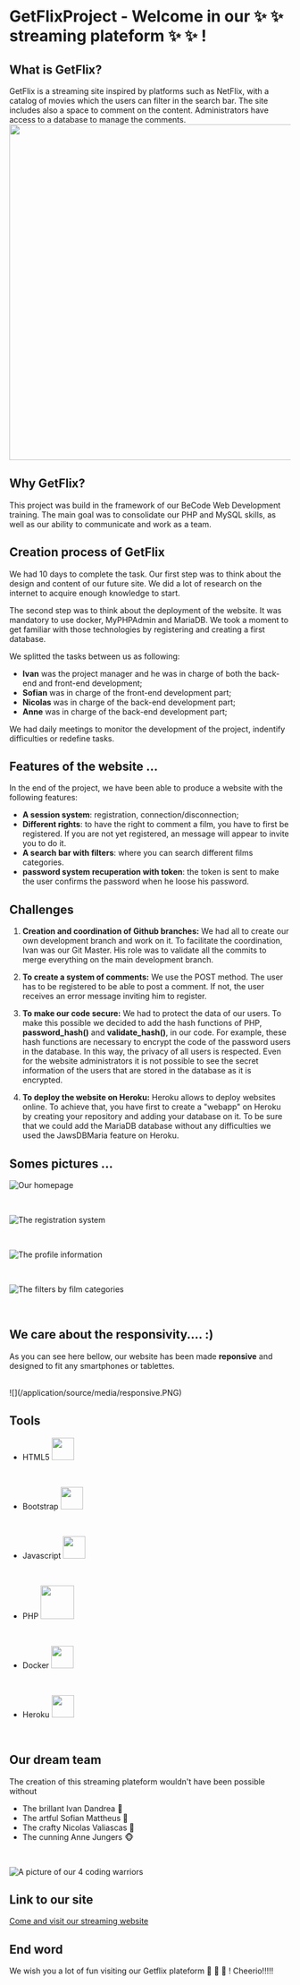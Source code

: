 # GetFlixProject - Welcome in our :sparkles: :sparkles: streaming plateform :sparkles: :sparkles: ! 


## What is GetFlix?
GetFlix is a streaming site inspired by platforms such as NetFlix, with a catalog of movies which the users can filter in the search bar. The site includes also a space to comment on the content. Administrators have access to a database to manage the comments.
</br>
<img src="https://pbs.twimg.com/media/Ebh9NaaWkAAkZPC.png" width="600" height="600" />


## Why GetFlix?
This project was build in the framework of our BeCode Web Development training. The main goal was to consolidate our PHP and MySQL skills, as well as our ability to communicate and work as a team.

## Creation process of GetFlix
We had 10 days to complete the task. 
Our first step was to think about the design and content of our future site. We did a lot of research on the internet to acquire enough knowledge to start. 

The second step was to think about the deployment of the website. It was mandatory to use docker, MyPHPAdmin and MariaDB. We took a moment to get familiar with those technologies by registering and creating a first database. 

We splitted the tasks between us as following:
+ **Ivan** was the project manager and he was in charge of both the back-end and front-end development;
+ **Sofian** was in charge of the front-end development part;
+ **Nicolas** was in charge of the back-end development part;
+ **Anne** was in charge of the back-end development part; 

We had daily meetings to monitor the development of the project, indentify difficulties or redefine tasks.


## Features of the website ... 
In the end of the project, we have been able to produce a website with the following features:

+ **A session system**: registration, connection/disconnection;
+ **Different rights**: to have the right to comment a film, you have to first be registered. If you are not yet registered, an message will appear to invite you to do it. 
+ **A search bar with filters**: where you can search different films categories.
+ **password system recuperation with token**: the token is sent to make the user confirms the password when he loose his password. 


## Challenges
1. **Creation and coordination of Github branches:**
We had all to create our own development branch and work on it. To facilitate the coordination, Ivan was our Git Master. His role was to validate all the commits to merge everything on the main development branch.

2. **To create a system of comments:**
We use the POST method. The user has to be registered to be able to post a comment. If not, the user receives an error message inviting him to register. 

3. **To make our code secure:**
We had to protect the data of our users. To make this possible we decided to add the hash functions of PHP, **password_hash()** and **validate_hash()**, in our code. For example, these hash functions are necessary to encrypt the code of the password users in the database. In this way, the privacy of all users is respected. Even for the website administrators it is not possible to see the secret information of the users that are stored in the database as it is encrypted.

4. **To deploy the website on Heroku:**
Heroku allows to deploy websites online. To achieve that, you have first to create a "webapp" on Heroku by creating your repository and adding your database on it. To be sure that we could add the MariaDB database without any difficulties we used the JawsDBMaria feature on Heroku.


## Somes pictures ...

![Our homepage](/application/source/media/homepage.PNG)

</br>

![The registration system](/application/source/media/registration.PNG)

</br>

![The profile information](/application/source/media/profile_information.PNG)

</br>

![The filters by film categories](/application/source/media/filter.PNG)

</br>

## We care about the responsivity.... :) 
As you can see here bellow, our website has been made **reponsive** and designed to fit any smartphones or tablettes. 

</br>
![](/application/source/media/responsive.PNG)


## Tools

+ HTML5  <img src="https://cdn.jsdelivr.net/gh/devicons/devicon/icons/html5/html5-original.svg" width="40" height="40"/>
</br>

+ Bootstrap <img src="https://cdn.jsdelivr.net/gh/devicons/devicon/icons/bootstrap/bootstrap-original.svg" width="40" height="40" />
</br>

+ Javascript  <img src="https://cdn.jsdelivr.net/gh/devicons/devicon/icons/javascript/javascript-original.svg" width="40" height="40" />
</br>

+ PHP  <img src="https://cdn.jsdelivr.net/gh/devicons/devicon/icons/php/php-original.svg" width="60" height="60" />
</br>

+ Docker  <img src="https://cdn.jsdelivr.net/gh/devicons/devicon/icons/docker/docker-original.svg" width="40" height="40" />
</br>

+ Heroku  <img src="https://cdn.jsdelivr.net/gh/devicons/devicon/icons/heroku/heroku-plain.svg" width="40" height="40" />
</br>


## Our dream team

The creation of this streaming plateform wouldn't have been possible without

+ The brillant Ivan Dandrea :frog:
+ The artful Sofian Mattheus :chicken:
+ The crafty Nicolas Valiascas :snail:
+ The cunning Anne Jungers :monkey_face:

</br>

![A picture of our 4 coding warriors](/application/source/media/dreamteam.jpg)


## Link to our site

[Come and visit our streaming website](https://getflixproject.herokuapp.com/)


## End word

We wish you a lot of fun visiting our Getflix plateform :movie_camera: :movie_camera: :movie_camera: !
Cheerio!!!!!

